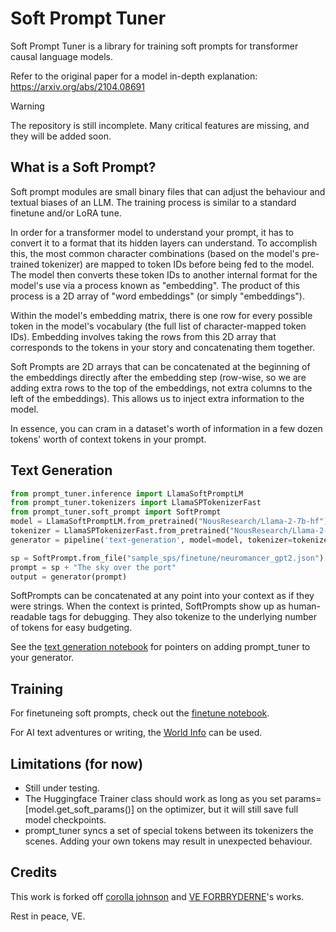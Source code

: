 # Soft Prompt Tuner
Soft Prompt Tuner is a library for training soft prompts for transformer causal language models.

Refer to the original paper for a model in-depth explanation: https://arxiv.org/abs/2104.08691


> [!WARNING]  
> The repository is still incomplete. Many critical features are missing, and they will be added soon.

## What is a Soft Prompt?
Soft prompt modules are small binary files that can adjust the behaviour and textual biases of an LLM. The training process is similar to a standard finetune and/or LoRA tune.

In order for a transformer model to understand your prompt, it has to convert it to a format that its hidden layers can understand. To accomplish this, the most common character combinations (based on the model's pre-trained tokenizer) are mapped to token IDs before being fed to the model. The model then converts these token IDs to another internal format for the model's use via a process known as "embedding". The product of this process is a 2D array of "word embeddings" (or simply "embeddings").

Within the model's embedding matrix, there is one row for every possible token in the model's vocabulary (the full list of character-mapped token IDs). Embedding involves taking the rows from this 2D array that corresponds to the tokens in your story and concatenating them together.

Soft Prompts are 2D arrays that can be concatenated at the beginning of the embeddings directly after the embedding step (row-wise, so we are adding extra rows to the top of the embeddings, not extra columns to the left of the embeddings). This allows us to inject extra information to the model.

In essence, you can cram in a dataset's worth of information in a few dozen tokens' worth of context tokens in your prompt.

## Text Generation
```py
from prompt_tuner.inference import LlamaSoftPromptLM
from prompt_tuner.tokenizers import LlamaSPTokenizerFast
from prompt_tuner.soft_prompt import SoftPrompt
model = LlamaSoftPromptLM.from_pretrained("NousResearch/Llama-2-7b-hf")
tokenizer = LlamaSPTokenizerFast.from_pretrained("NousResearch/Llama-2-7b-hf")
generator = pipeline('text-generation', model=model, tokenizer=tokenizer)

sp = SoftPrompt.from_file("sample_sps/finetune/neuromancer_gpt2.json")
prompt = sp + "The sky over the port"
output = generator(prompt)
```
SoftPrompts can be concatenated at any point into your context as if they were strings. When the context is printed, SoftPrompts show up as human-readable tags for debugging. They also tokenize to the underlying number of tokens for easy budgeting.

See the [text generation notebook](notebooks/text_generation.ipynb) for pointers on adding prompt_tuner to your generator.


## Training

For finetuneing soft prompts, check out the [finetune notebook](notebooks/tuning_funetune.ipynb).

For AI text adventures or writing, the [World Info](notebooks/tuning_world_info.ipynb) can be used.

## Limitations (for now)

- Still under testing.
- The Huggingface Trainer class should work as long as you set params=[model.get_soft_params()] on the optimizer, but it will still save full model checkpoints.
- prompt_tuner syncs a set of special tokens between its tokenizers the scenes. Adding your own tokens may result in unexpected behaviour.

## Credits
This work is forked off [corolla johnson](https://github.com/corolla-johnson/mkultra) and [VE FORBRYDERNE](https://github.com/VE-FORBRYDERNE/mkultra)'s works. 

Rest in peace, VE.
